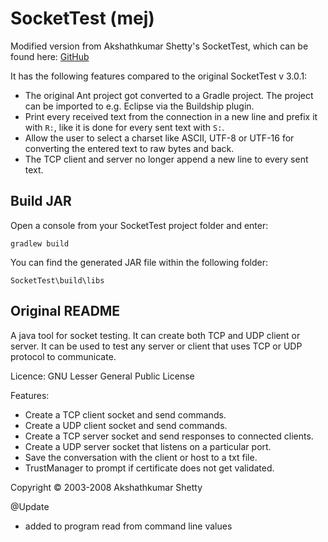 # SocketTest (mej)

Modified version from Akshathkumar Shetty's SocketTest, which can be found here:
[GitHub](https://github.com/akshath/SocketTest)

It has the following features compared to the original SocketTest v 3.0.1:
 * The original Ant project got converted to a Gradle project. The project can be imported to e.g. Eclipse via the Buildship plugin.
 * Print every received text from the connection in a new line and prefix it with `R:`, like it is done for every sent text with `S:`.
 * Allow the user to select a charset like ASCII, UTF-8 or UTF-16 for converting the entered text to raw bytes and back.
 * The TCP client and server no longer append a new line to every sent text.

## Build JAR
Open a console from your SocketTest project folder and enter:

```console
gradlew build
```

You can find the generated JAR file within the following folder:

```console
SocketTest\build\libs
```

## Original README

A java tool for socket testing. It can create both TCP and UDP client or server. It can be used to test any server or client that uses TCP or UDP protocol to communicate.

Licence: GNU Lesser General Public License

Features:
 * Create a TCP client socket and send commands.
 * Create a UDP client socket and send commands.
 * Create a TCP server socket and send responses to connected clients.
 * Create a UDP server socket that listens on a particular port.
 * Save the conversation with the client or host to a txt file.
 * TrustManager to prompt if certificate does not get validated.

Copyright © 2003-2008 Akshathkumar Shetty

@Update
 * added to program read from command line values
